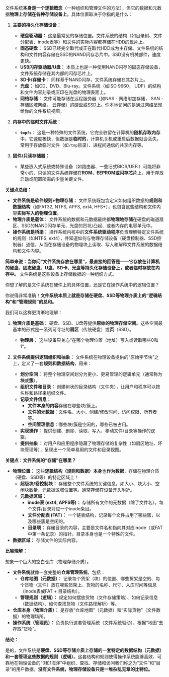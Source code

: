 

文件系统**本身是一个逻辑概念**（一种组织和管理文件的方法），但它的数据和元数据**物理上存储在各种存储设备上**。具体位置取决于你指的是什么：

1.  **主要的持久化存储设备：**
    *   **硬盘驱动器：** 这是最常见的存储位置。文件系统的结构（如目录树、文件分配表、inode表等）和文件的实际内容都存储在HDD的盘片上。
    *   **固态硬盘：** SSD已经完全取代或正在取代HDD成为主存储。文件系统的结构和文件内容存储在SSD的NAND闪存芯片中。SSD没有机械部件，速度更快。
    *   **USB闪存驱动器/U盘：** 本质上也是一种使用NAND闪存的固态存储设备，文件系统存储在其内部的闪存芯片上。
    *   **SD卡/存储卡：** 同样基于NAND闪存，文件系统存储在其芯片上。
    *   **光盘：** 如CD、DVD、Blu-ray。文件系统（如ISO 9660， UDF）的结构和文件内容刻录或压印在光盘的物理表面上。
    *   **网络存储：** 文件可能存储在远程服务器（如NAS - 网络附加存储， SAN - 存储区域网络， 云存储）的硬盘或SSD上。你本地访问的是通过网络呈现给你的文件系统视图。

2.  **内存中的临时文件系统：**
    *   **`tmpfs`：** 这是一种特殊的文件系统，它完全驻留在计算机的**随机存取内存**中。它速度极快，但数据是**临时的**，计算机关机或重启后数据就会丢失。常用于存放临时文件（如`/tmp`目录）、进程间通信的共享内存等。

3.  **固件/只读存储器：**
    *   某些嵌入式系统或特殊设备（如路由器、一些旧式BIOS/UEFI）可能将非常小的、只读的文件系统存储在**ROM、EEPROM或闪存芯片**上，用于存放启动或配置所需的少量关键文件。

**关键点总结：**

*   **文件系统是软件规则+物理存储：** 文件系统既包含定义如何组织数据的**规则和数据结构**（如FAT32, NTFS, APFS, ext4, HFS+），也包含这些结构和文件内容**实际写入的物理位置**。
*   **物理介质是载体：** 文件系统的数据和元数据最终都**物理地存储**在硬盘的磁道扇区、SSD的NAND闪存单元、光盘的凹坑/凸起、或者内存的电容单元中。
*   **操作系统是桥梁：** 操作系统内核中的**文件系统驱动程序**负责理解特定文件系统的规则（如NTFS, ext4），并知道如何与物理存储设备（硬盘控制器、SSD控制器）通信，从而在存储设备的物理块上读取、写入和解释文件系统的数据结构和文件内容。

**简单来说：当你问“文件系统存放在哪里”，最直接的回答是——它存放在计算机的硬盘、固态硬盘、U盘、SD卡、光盘等持久化存储设备上，或者临时存放在内存中。** 文件系统是这些设备上存储数据的一种组织方式。

你想了解的是文件系统在硬件上的具体位置，还是它在操作系统中的逻辑位置？



你说得非常准确！**文件系统本质上就是存储在硬盘、SSD等物理介质上的“逻辑结构”和“管理规则”的总和。**

我们可以这样更清晰地理解：

1.  **物理介质是基础：** 硬盘、SSD、U盘等提供**原始的物理存储空间**。这些空间最基本的形式是一系列可寻址的**扇区**（传统硬盘）或**页**（SSD）。
    *   **物理层：** 这些设备只关心“在哪个物理位置（地址）写入或读取哪些0和1”。

2.  **文件系统提供逻辑组织和抽象：** 文件系统在物理设备提供的“原始字节块”之上，定义了一套**规则和数据结构**，用来：
    *   **划分空间：** 将整个物理空间划分为更小、更易管理的逻辑单元（通常称为**块**或**簇**）。
    *   **组织文件和目录：** 创建树状的目录结构（文件夹），让用户和程序可以按名称和路径来组织文件。
    *   **记录文件信息：**
        *   **文件本身的内容**存储在哪些块/簇上。
        *   **文件的元数据**：文件名、大小、创建/修改时间、访问权限、所有者等。
        *   **空间管理信息**：哪些块/簇是空闲的，哪些已被占用。
    *   **实现操作：** 提供创建、删除、读取、写入、移动文件/目录等操作的逻辑。
    *   **提供抽象：** 对用户和应用程序隐藏了物理存储的复杂性（如扇区地址、坏块管理等），呈现出一个简单易用的文件和目录视图。

**关键点：文件系统的“存储”在哪里？**

*   **物理位置：** 这些**逻辑结构（规则和数据）本身**也**作为数据**，存储在物理介质（硬盘、SSD等）的特定区域上！
    *   **超级块/卷控制块：** 存储整个文件系统的关键信息，如大小、块大小、空闲块数量、元数据区域位置等。通常存储在设备开头附近。
    *   **元数据区域：**
        *   **inode表 (ext4, APFS等)：** 存储所有文件的元数据（除了文件名）。每个文件/目录对应一个inode条目。
        *   **文件分配表 (FAT)：** 一个链表结构，记录每个文件占用了哪些簇，以及哪些簇是空闲的。
        *   **目录项：** 存储目录的内容，主要是文件名和指向其对应inode（或FAT中第一条记录）的指针。目录本身也是一个特殊的文件。
*   **数据区域：** 存储文件的实际内容。

**比喻理解：**

想象一个巨大的空白仓库（物理存储介质）。

*   **文件系统**就像一套完整的**仓库管理系统**，包括：
    *   **仓库地图（元数据）：** 记录每个货架（块）的位置、哪些货架是空的、每个货物（文件）放在哪些货架上、货物的名称、尺寸、入库时间等信息（inode表或FAT + 目录结构）。
    *   **管理规则（逻辑）：** 规定如何摆放货物（文件存储策略）、如何记录信息（数据结构）、如何查找货物（文件路径解析）等。
*   **仓库本身（物理介质）：** 是存放“仓库地图”（元数据）和“实际货物”（文件数据）的物理场所。
*   **操作系统（管理员）：** 负责执行这套管理系统（文件系统驱动），根据“地图”去存取“货物”。

**结论：**

是的，文件系统是**硬盘、SSD等存储介质上存储的一套特定的数据结构（元数据）和一套管理这些数据的规则（逻辑）**。这套结构和规则使得操作系统能够高效、可靠地在物理设备的“0和1海洋”中组织、查找、存储和访问我们称之为“文件”和“目录”的用户数据。**没有文件系统，物理存储设备只是一堆杂乱无章的比特位。**